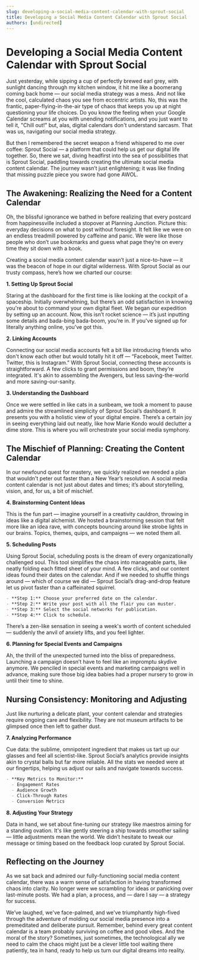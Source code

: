 ```yaml
---
slug: developing-a-social-media-content-calendar-with-sprout-social
title: Developing a Social Media Content Calendar with Sprout Social
authors: [undirected]
---
```



# Developing a Social Media Content Calendar with Sprout Social

Just yesterday, while sipping a cup of perfectly brewed earl grey, with sunlight dancing through my kitchen window, it hit me like a boomerang coming back home — our social media strategy was a mess. And not like the cool, calculated chaos you see from eccentric artists. No, this was the frantic, paper-flying-in-the-air type of chaos that keeps you up at night questioning your life choices. Do you know the feeling when your Google Calendar screams at you with unending notifications, and you just want to tell it, "Chill out!" but, alas, digital calendars don't understand sarcasm. That was us, navigating our social media strategy. 

But then I remembered the secret weapon a friend whispered to me over coffee: Sprout Social — a platform that could help us get our digital life together. So, there we sat, diving headfirst into the sea of possibilities that is Sprout Social, paddling towards creating the ultimate social media content calendar. The journey wasn’t just enlightening; it was like finding that missing puzzle piece you swore had gone AWOL.

## The Awakening: Realizing the Need for a Content Calendar

Oh, the blissful ignorance we bathed in before realizing that every postcard from happinessville included a stopover at Planning Junction. Picture this: everyday decisions on what to post without foresight. It felt like we were on an endless treadmill powered by caffeine and panic. We were like those people who don’t use bookmarks and guess what page they’re on every time they sit down with a book.

Creating a social media content calendar wasn’t just a nice-to-have — it was the beacon of hope in our digital wilderness. With Sprout Social as our trusty compass, here’s how we charted our course:

**1. Setting Up Sprout Social**

Staring at the dashboard for the first time is like looking at the cockpit of a spaceship. Initially overwhelming, but there’s an odd satisfaction in knowing you're about to command your own digital fleet. We began our expedition by setting up an account. Now, this isn’t rocket science — it’s just inputting some details and bada-bing bada-boom, you’re in. If you've signed up for literally anything online, you’ve got this.

**2. Linking Accounts**

Connecting our social media accounts felt a bit like introducing friends who don't know each other but would totally hit it off — “Facebook, meet Twitter. Twitter, this is Instagram.” With Sprout Social, connecting these accounts is straightforward. A few clicks to grant permissions and boom, they’re integrated. It's akin to assembling the Avengers, but less saving-the-world and more saving-our-sanity.

**3. Understanding the Dashboard**

Once we were settled in like cats in a sunbeam, we took a moment to pause and admire the streamlined simplicity of Sprout Social’s dashboard. It presents you with a holistic view of your digital empire. There’s a certain joy in seeing everything laid out neatly, like how Marie Kondo would declutter a dime store. This is where you will orchestrate your social media symphony.

## The Mischief of Planning: Creating the Content Calendar

In our newfound quest for mastery, we quickly realized we needed a plan that wouldn't peter out faster than a New Year’s resolution. A social media content calendar is not just about dates and times; it’s about storytelling, vision, and, for us, a bit of mischief.

**4. Brainstorming Content Ideas**

This is the fun part — imagine yourself in a creativity cauldron, throwing in ideas like a digital alchemist. We hosted a brainstorming session that felt more like an idea rave, with concepts bouncing around like strobe lights in our brains. Topics, themes, quips, and campaigns — we noted them all.

**5. Scheduling Posts**

Using Sprout Social, scheduling posts is the dream of every organizationally challenged soul. This tool simplifies the chaos into manageable parts, like neatly folding each fitted sheet of your mind. A few clicks, and our content ideas found their dates on the calendar. And if we needed to shuffle things around — which of course we did — Sprout Social’s drag-and-drop feature let us pivot faster than a caffeinated squirrel.

```markdown
- **Step 1:** Choose your preferred date on the calendar.
- **Step 2:** Write your post with all the flair you can muster.
- **Step 3:** Select the social networks for publication.
- **Step 4:** Click to schedule.
```

There’s a zen-like sensation in seeing a week's worth of content scheduled — suddenly the anvil of anxiety lifts, and you feel lighter.

**6. Planning for Special Events and Campaigns**

Ah, the thrill of the unexpected turned into the bliss of preparedness. Launching a campaign doesn’t have to feel like an impromptu skydive anymore. We penciled in special events and marketing campaigns well in advance, making sure those big idea babies had a proper nursery to grow in until their time to shine.

## Nursing Consistency: Monitoring and Adjusting

Just like nurturing a delicate plant, your content calendar and strategies require ongoing care and flexibility. They are not museum artifacts to be glimpsed once then left to gather dust.

**7. Analyzing Performance**

Cue data: the sublime, omnipotent ingredient that makes us tart up our glasses and feel all scientist-like. Sprout Social’s analytics provide insights akin to crystal balls but far more reliable. All the stats we needed were at our fingertips, helping us adjust our sails and navigate towards success.

```markdown
- **Key Metrics to Monitor:**
  - Engagement Rates
  - Audience Growth
  - Click-Through Rates
  - Conversion Metrics
```

**8. Adjusting Your Strategy**

Data in hand, we set about fine-tuning our strategy like maestros aiming for a standing ovation. It's like gently steering a ship towards smoother sailing — little adjustments mean the world. We didn’t hesitate to tweak our message or timing based on the feedback loop curated by Sprout Social.

## Reflecting on the Journey

As we sat back and admired our fully-functioning social media content calendar, there was a warm sense of satisfaction in having transformed chaos into clarity. No longer were we scrambling for ideas or panicking over last-minute posts. We had a plan, a process, and — dare I say — a strategy for success.

We’ve laughed, we've face-palmed, and we've triumphantly high-fived through the adventure of molding our social media presence into a premeditated and deliberate pursuit. Remember, behind every great content calendar is a team probably surviving on coffee and good vibes. And the moral of the story? Sometimes, just sometimes, the technological ally we need to calm the chaos might just be a clever little tool waiting there patiently, tea in hand, ready to help us turn our digital dreams into reality.